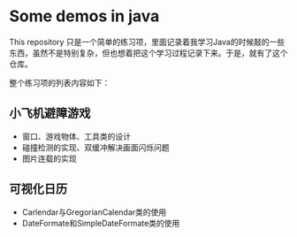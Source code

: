 # Some demos in java
This repository 只是一个简单的练习项，里面记录着我学习Java的时候敲的一些东西，虽然不是特别复杂，但也想着把这个学习过程记录下来。于是，就有了这个仓库。

整个练习项的列表内容如下：
## 小飞机避障游戏
- 窗口、游戏物体、工具类的设计
- 碰撞检测的实现、双缓冲解决画面闪烁问题
- 图片连载的实现

## 可视化日历
- Carlendar与GregorianCalendar类的使用
- DateFormate和SimpleDateFormate类的使用

